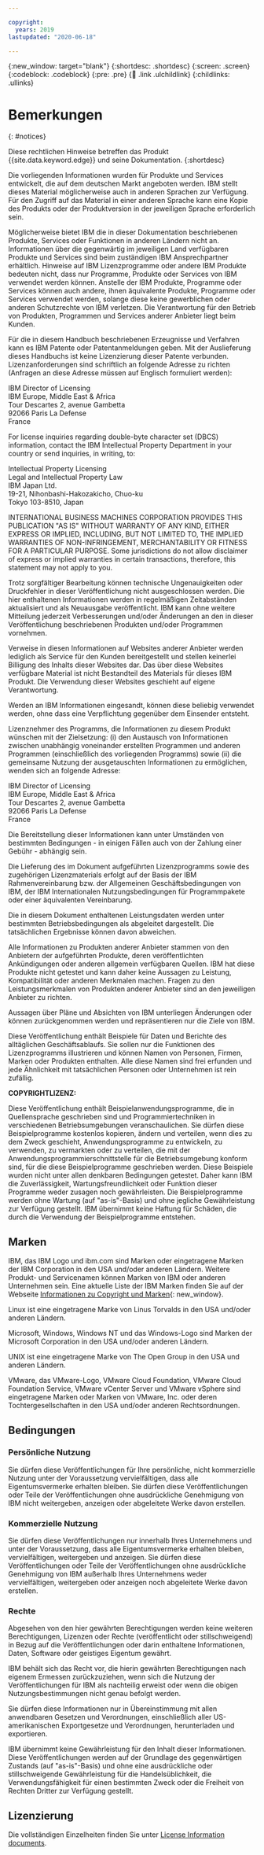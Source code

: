 ```yaml
---

copyright:
  years: 2019
lastupdated: "2020-06-18"

---
```


{:new_window: target="blank"}
{:shortdesc: .shortdesc}
{:screen: .screen}
{:codeblock: .codeblock}
{:pre: .pre}
{:child: .link .ulchildlink}
{:childlinks: .ullinks}

# Bemerkungen
{: #notices}

Diese rechtlichen Hinweise betreffen das Produkt {{site.data.keyword.edge}} und seine Dokumentation.
{:shortdesc}

Die vorliegenden Informationen wurden für Produkte und Services entwickelt, die auf dem deutschen Markt angeboten werden. IBM stellt dieses Material möglicherweise auch in anderen Sprachen zur Verfügung. Für den Zugriff auf das Material in einer anderen Sprache kann eine Kopie des Produkts oder der Produktversion in der jeweiligen Sprache erforderlich sein. 

Möglicherweise bietet IBM die in dieser Dokumentation beschriebenen Produkte, Services oder Funktionen in anderen Ländern nicht an. Informationen über die gegenwärtig im jeweiligen Land verfügbaren Produkte und Services sind beim zuständigen IBM Ansprechpartner erhältlich. Hinweise auf IBM Lizenzprogramme oder andere IBM Produkte bedeuten nicht, dass nur Programme, Produkte oder Services von IBM verwendet werden können. Anstelle der IBM Produkte, Programme oder Services können auch andere, ihnen äquivalente Produkte, Programme oder Services verwendet werden, solange diese keine gewerblichen oder anderen Schutzrechte von IBM verletzen. Die Verantwortung für den Betrieb von Produkten, Programmen und Services anderer Anbieter liegt beim Kunden.

Für die in diesem Handbuch beschriebenen Erzeugnisse und Verfahren kann es IBM Patente oder Patentanmeldungen geben. Mit der Auslieferung dieses Handbuchs ist keine Lizenzierung dieser Patente verbunden. Lizenzanforderungen sind schriftlich an folgende Adresse zu richten (Anfragen an diese Adresse müssen auf Englisch formuliert werden):

IBM Director of Licensing  
IBM Europe, Middle East &amp; Africa  
Tour Descartes 2, avenue Gambetta  
92066 Paris La Defense  
France  

For license inquiries regarding double-byte character set (DBCS) information, contact the IBM Intellectual Property Department in your country or send inquiries, in writing, to:

Intellectual Property Licensing  
Legal and Intellectual Property Law  
IBM Japan Ltd.  
19-21, Nihonbashi-Hakozakicho, Chuo-ku  
Tokyo 103-8510, Japan   

INTERNATIONAL BUSINESS MACHINES CORPORATION PROVIDES THIS PUBLICATION "AS IS" WITHOUT WARRANTY OF ANY KIND, EITHER EXPRESS OR IMPLIED, INCLUDING, BUT NOT LIMITED TO, THE IMPLIED WARRANTIES OF NON-INFRINGEMENT, MERCHANTABILITY OR FITNESS FOR A PARTICULAR PURPOSE. Some jurisdictions do not allow disclaimer of express or implied warranties in certain transactions, therefore, this statement may not apply to you.

Trotz sorgfältiger Bearbeitung können technische Ungenauigkeiten oder Druckfehler in dieser Veröffentlichung nicht ausgeschlossen werden. Die hier enthaltenen Informationen werden in regelmäßigen Zeitabständen aktualisiert und als Neuausgabe veröffentlicht. IBM kann ohne weitere Mitteilung jederzeit Verbesserungen und/oder Änderungen an den in dieser Veröffentlichung beschriebenen Produkten und/oder Programmen vornehmen. 

Verweise in diesen Informationen auf Websites anderer Anbieter werden lediglich als Service für den Kunden bereitgestellt und stellen keinerlei Billigung des Inhalts dieser Websites dar. Das über diese Websites verfügbare Material ist nicht Bestandteil des Materials für dieses IBM Produkt. Die Verwendung dieser Websites geschieht auf eigene Verantwortung.

Werden an IBM Informationen eingesandt, können diese beliebig verwendet werden, ohne dass eine Verpflichtung gegenüber dem Einsender entsteht.

Lizenznehmer des Programms, die Informationen zu diesem Produkt wünschen mit der Zielsetzung: (i) den Austausch von Informationen zwischen unabhängig voneinander erstellten Programmen und anderen Programmen (einschließlich des vorliegenden Programms) sowie (ii) die gemeinsame Nutzung der ausgetauschten Informationen zu ermöglichen, wenden sich an folgende Adresse:

IBM Director of Licensing  
IBM Europe, Middle East &amp; Africa  
Tour Descartes 2, avenue Gambetta  
92066 Paris La Defense  
France  

Die Bereitstellung dieser Informationen kann unter Umständen von bestimmten Bedingungen - in einigen Fällen auch von der Zahlung einer Gebühr - abhängig sein.

Die Lieferung des im Dokument aufgeführten Lizenzprogramms sowie des zugehörigen Lizenzmaterials erfolgt auf der Basis der IBM Rahmenvereinbarung bzw. der Allgemeinen Geschäftsbedingungen von IBM, der IBM Internationalen Nutzungsbedingungen für Programmpakete oder einer äquivalenten Vereinbarung.

Die in diesem Dokument enthaltenen Leistungsdaten werden unter bestimmten Betriebsbedingungen als abgeleitet dargestellt. Die tatsächlichen Ergebnisse können davon abweichen. 

Alle Informationen zu Produkten anderer Anbieter stammen von den Anbietern der aufgeführten Produkte, deren veröffentlichten Ankündigungen oder anderen allgemein verfügbaren Quellen. IBM hat diese Produkte nicht getestet und kann daher keine Aussagen zu Leistung, Kompatibilität oder anderen Merkmalen machen. Fragen zu den Leistungsmerkmalen von Produkten anderer Anbieter sind an den jeweiligen Anbieter zu richten.

Aussagen über Pläne und Absichten von IBM unterliegen Änderungen oder können zurückgenommen werden und repräsentieren nur die Ziele von IBM. 

Diese Veröffentlichung enthält Beispiele für Daten und Berichte des alltäglichen Geschäftsablaufs. Sie sollen nur die Funktionen des Lizenzprogramms illustrieren und können Namen von Personen, Firmen, Marken oder Produkten enthalten. Alle diese Namen sind frei erfunden und jede Ähnlichkeit mit tatsächlichen Personen oder Unternehmen ist rein zufällig.

**COPYRIGHTLIZENZ:**

Diese Veröffentlichung enthält Beispielanwendungsprogramme, die in Quellensprache geschrieben sind und Programmiertechniken in verschiedenen Betriebsumgebungen veranschaulichen. Sie dürfen diese Beispielprogramme kostenlos kopieren, ändern und verteilen, wenn dies zu dem Zweck geschieht, Anwendungsprogramme zu entwickeln, zu verwenden, zu vermarkten oder zu verteilen, die mit der Anwendungsprogrammierschnittstelle für die Betriebsumgebung konform sind, für die diese Beispielprogramme geschrieben werden. Diese Beispiele wurden nicht unter allen denkbaren Bedingungen getestet. Daher kann IBM die Zuverlässigkeit, Wartungsfreundlichkeit oder Funktion dieser Programme weder zusagen noch gewährleisten. Die Beispielprogramme werden ohne Wartung (auf "as-is"-Basis) und ohne jegliche Gewährleistung zur Verfügung gestellt. IBM übernimmt keine Haftung für Schäden, die durch die Verwendung der Beispielprogramme entstehen.

## Marken

IBM, das IBM Logo und ibm.com sind Marken oder eingetragene Marken der IBM Corporation in den USA und/oder anderen Ländern. Weitere Produkt- und Servicenamen können Marken von IBM oder anderen Unternehmen sein. Eine aktuelle Liste der IBM Marken finden Sie auf der Webseite [Informationen zu Copyright und Marken](http://www.ibm.com/legal/copytrade.shtml){: new_window}.

Linux ist eine eingetragene Marke von Linus Torvalds in den USA und/oder anderen Ländern.

Microsoft, Windows, Windows NT und das Windows-Logo sind Marken der Microsoft Corporation in den USA und/oder anderen Ländern.

UNIX ist eine eingetragene Marke von The Open Group in den USA und anderen Ländern.

VMware, das VMware-Logo, VMware Cloud Foundation, VMware Cloud Foundation Service, VMware vCenter Server und VMware vSphere sind eingetragene Marken oder Marken von VMware, Inc. oder deren Tochtergesellschaften in den USA und/oder anderen Rechtsordnungen.

## Bedingungen

### Persönliche Nutzung

Sie dürfen diese Veröffentlichungen für Ihre persönliche, nicht kommerzielle Nutzung unter der Voraussetzung vervielfältigen, dass alle Eigentumsvermerke erhalten bleiben. Sie dürfen diese Veröffentlichungen oder Teile der Veröffentlichungen ohne ausdrückliche Genehmigung von IBM nicht weitergeben, anzeigen oder abgeleitete Werke davon erstellen.

### Kommerzielle Nutzung

Sie dürfen diese Veröffentlichungen nur innerhalb Ihres Unternehmens und unter der Voraussetzung, dass alle Eigentumsvermerke erhalten bleiben, vervielfältigen, weitergeben und anzeigen. Sie dürfen diese Veröffentlichungen oder Teile der Veröffentlichungen ohne ausdrückliche Genehmigung von IBM außerhalb Ihres Unternehmens weder vervielfältigen, weitergeben oder anzeigen noch abgeleitete Werke davon erstellen.

### Rechte

Abgesehen von den hier gewährten Berechtigungen werden keine weiteren Berechtigungen, Lizenzen oder Rechte (veröffentlicht oder stillschweigend) in Bezug auf die Veröffentlichungen oder darin enthaltene Informationen, Daten, Software oder geistiges Eigentum gewährt.

IBM behält sich das Recht vor, die hierin gewährten Berechtigungen nach eigenem Ermessen zurückzuziehen, wenn sich die Nutzung der Veröffentlichungen für IBM als nachteilig erweist oder wenn die obigen Nutzungsbestimmungen nicht genau befolgt werden.

Sie dürfen diese Informationen nur in Übereinstimmung mit allen anwendbaren Gesetzen und Verordnungen, einschließlich aller US-amerikanischen Exportgesetze und Verordnungen, herunterladen und exportieren.

IBM übernimmt keine Gewährleistung für den Inhalt dieser Informationen. Diese Veröffentlichungen werden auf der Grundlage des gegenwärtigen Zustands (auf "as-is"-Basis) und ohne eine ausdrückliche oder stillschweigende Gewährleistung für die Handelsüblichkeit, die Verwendungsfähigkeit für  einen bestimmten Zweck oder die Freiheit von Rechten Dritter zur Verfügung gestellt.

## Lizenzierung

Die vollständigen Einzelheiten finden Sie unter [License Information documents](https://www-03.ibm.com/software/sla/sladb.nsf/displayLIs/5024983A6C8FF4428525860D00664772?OpenDocument).
